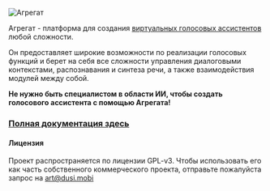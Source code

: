 ![Агрегат](https://github.com/uzyovoys/aggregate/raw/master/aggregate-logo.png)

Агрегат - платформа для создания [виртуальных голосовых ассистентов](https://ru.wikipedia.org/wiki/%D0%92%D0%B8%D1%80%D1%82%D1%83%D0%B0%D0%BB%D1%8C%D0%BD%D1%8B%D0%B9_%D1%86%D0%B8%D1%84%D1%80%D0%BE%D0%B2%D0%BE%D0%B9_%D0%BF%D0%BE%D0%BC%D0%BE%D1%89%D0%BD%D0%B8%D0%BA) любой сложности.

Он предоставляет широкие возможности по реализации голосовых функций и берет на себя все сложности управления диалоговыми контекстами, распознавания и синтеза речи, а также взаимодействия модулей между собой.

**Не нужно быть специалистом в области ИИ, чтобы создать голосового ассистента с помощью Агрегата!**

### [Полная документация здесь](https://github.com/uzyovoys/aggregate/wiki)

#### Лицензия
Проект распространяется по лицензии GPL-v3. Чтобы использовать его как часть собственного коммерческого проекта, отправьте пожалуйста запрос на [art@dusi.mobi](mailto:art@dusi.mobi)
